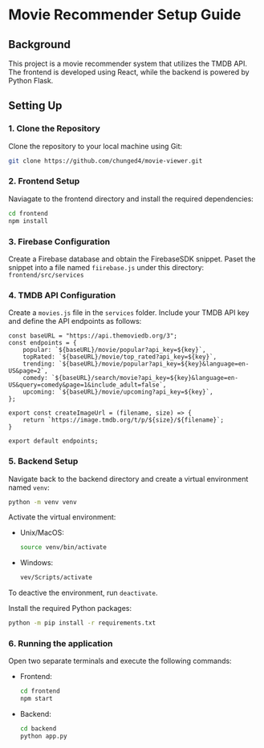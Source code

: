 # Movie Recommender Setup Guide

## Background

This project is a movie recommender system that utilizes the TMDB API. The frontend is developed using React, while the backend is powered by Python Flask.

## Setting Up

### 1. Clone the Repository

Clone the repository to your local machine using Git:

```bash
git clone https://github.com/chunged4/movie-viewer.git
```

### 2. Frontend Setup

Naviagate to the frontend directory and install the required dependencies:

```bash
cd frontend
npm install
```

### 3. Firebase Configuration

Create a Firebase database and obtain the FirebaseSDK snippet. Paset the snippet into a file named `fiirebase.js` under this directory: `frontend/src/services`

### 4. TMDB API Configuration

Create a `movies.js` file in the `services` folder. Include your TMDB API key and define the API endpoints as follows:

```
const baseURL = "https://api.themoviedb.org/3";
const endpoints = {
    popular: `${baseURL}/movie/popular?api_key=${key}`,
    topRated: `${baseURL}/movie/top_rated?api_key=${key}`,
    trending: `${baseURL}/movie/popular?api_key=${key}&language=en-US&page=2`,
    comedy: `${baseURL}/search/movie?api_key=${key}&language=en-US&query=comedy&page=1&include_adult=false`,
    upcoming: `${baseURL}/movie/upcoming?api_key=${key}`,
};

export const createImageUrl = (filename, size) => {
    return `https://image.tmdb.org/t/p/${size}/${filename}`;
}

export default endpoints;

```

### 5. Backend Setup

Navigate back to the backend directory and create a virtual environment named `venv`:

```bash
python -m venv venv
```
Activate the virtual environment:

* Unix/MacOS:
    ```bash
    source venv/bin/activate
    ```
* Windows:
    ```bash
    vev/Scripts/activate
    ```
To deactive the environment, run `deactivate`.

Install the required Python packages:
```bash
python -m pip install -r requirements.txt
```

### 6. Running the application
Open two separate terminals and execute the following commands:
* Frontend:
    ```bash
    cd frontend
    npm start
    ```
* Backend:
    ```bash
    cd backend
    python app.py
    ```
